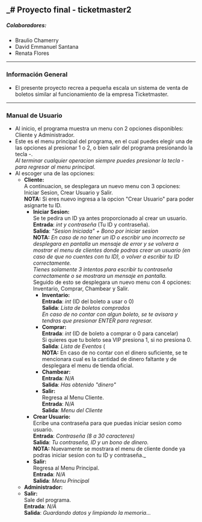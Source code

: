 _# Proyecto final - ticketmaster2
---
##### Colaboradores:
- Braulio Chamerry 
- David Emmanuel Santana 
- Renata Flores
---
### Información General
- El presente proyecto recrea a pequeña escala un sistema de venta de boletos similar al funcionamiento de la empresa Ticketmaster. 
---
### Manual de Usuario
- Al inicio, el programa muestra un menu con 2 opciones disponibles: Cliente y Administrador.
- Este es el menu principal del programa, en el cual puedes elegir una de las opciones al presionar 1 o 2, o bien salir del programa presionando la tecla -. <br>
  _Al terminar cualquier operacion siempre puedes presionar la tecla - para regresar al menu principal._
- Al escoger una de las opciones: <br>
    - __Cliente:__ <br>
    A continuacion, se desplegara un nuevo menu con 3 opciones: Iniciar Sesion, Crear Usuario y Salir. <br>
    __NOTA:__ Si eres nuevo ingresa a la opcion "Crear Usuario" para poder asignarte tu ID. 
      - __Iniciar Sesion:__  <br>
      Se te pedira un ID ya antes proporcionado al crear un usuario. <br>
      **Entrada**: *int y contraseña* (Tu ID y contraseña). <br>
      **Salida**: *"Sesion Iniciada" + Bono por iniciar sesion*  <br>
      __NOTA:__ _En caso de no tener un ID o escribir uno incorrecto se desplegara en pantalla un mensaje de error y se volvera a mostrar
      el menu de clientes donde podras crear un usuario (en caso de que no cuentes con tu ID), o volver a escribir tu ID correctamente._ <br>
      _Tienes solamente 3 intentos para escribir tu contraseña correctamente o se mostrara un mensaje en pantalla._ <br>
      Seguido de esto se desplegara un nuevo menu con 4 opciones: Inventario, Comprar, Chambear y Salir. <br>
        - __Inventario:__ <br>
        **Entrada**: *int* (ID del boleto a usar o 0) <br>
        **Salida**: *Lista de boletos comprados* <br>
        _En caso de no contar con algun boleto, se te avisara y tendras que presionar ENTER para regresar._
        - __Comprar:__ <br> 
        **Entrada**: *int* (ID de boleto a comprar o 0 para cancelar) <br>
        Si quieres que tu boleto sea VIP presiona 1, si no presiona 0. <br>
        **Salida**: *Lista de Eventos* ( <br>
        __NOTA:__ En caso de no contar con el dinero suficiente, se te mencionara cual es la cantidad de dinero faltante
        y de desplegara el menu de tienda oficial. <br>
        - __Chambear:__ <br>
        **Entrada**: *N/A* <br>
        **Salida**: *Has obtenido "dinero"* <br>
        - __Salir:__ <br>
        Regresa al Menu Cliente. <br>
        **Entrada**: *N/A* <br>
        **Salida**: *Menu del Cliente* <br>
      - __Crear Usuario:__ <br>
      Ecribe una contraseña para que puedas iniciar sesion como usuario. <br>
      **Entrada**: *Contraseña (8 a 30 caracteres)* <br>
      **Salida**: *Tu contraseña, ID y un bono de dinero.* <br>
      __NOTA:__ Nuevamente se mostrara el menu de cliente donde ya podras iniciar sesion con tu ID y contraseña._ <br>
      - __Salir:__ <br>
      Regresa al Menu Principal. <br>
      **Entrada**: *N/A* <br>
      **Salida**: *Menu Principal* <br>
    - __Administrador:__ <br>
    - __Salir:__ <br>
    Sale del programa. <br>
    **Entrada**: *N/A* <br>
    **Salida**: *Guardando datos y limpiando la memoria...* <br>
    
      
      
        
  
